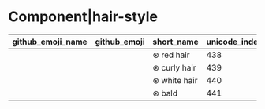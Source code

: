 # Component|hair-style

|github_emoji_name|github_emoji|short_name|unicode_index|
|---|---|---|---|
|||⊛ red hair|438|
|||⊛ curly hair|439|
|||⊛ white hair|440|
|||⊛ bald|441|
